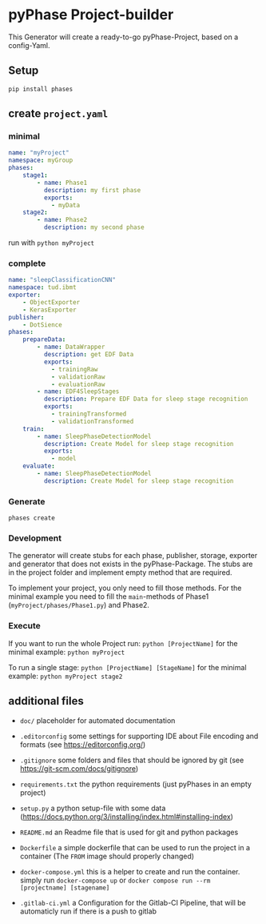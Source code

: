 # pyPhase Project-builder

This Generator will create a ready-to-go pyPhase-Project, based on a config-Yaml. 

## Setup

`pip install phases`

## create `project.yaml`

### minimal
```YAML
name: "myProject"
namespace: myGroup
phases:
    stage1:
        - name: Phase1
          description: my first phase
          exports:
            - myData
    stage2:
        - name: Phase2
          description: my second phase
```

run with `python myProject`

### complete
```YAML
name: "sleepClassificationCNN"
namespace: tud.ibmt
exporter:
    - ObjectExporter
    - KerasExporter
publisher:
    - DotSience
phases:
    prepareData:
        - name: DataWrapper
          description: get EDF Data
          exports: 
            - trainingRaw
            - validationRaw
            - evaluationRaw
        - name: EDF4SleepStages
          description: Prepare EDF Data for sleep stage recognition
          exports: 
            - trainingTransformed
            - validationTransformed
    train:
        - name: SleepPhaseDetectionModel
          description: Create Model for sleep stage recognition
          exports: 
            - model
    evaluate:
        - name: SleepPhaseDetectionModel
          description: Create Model for sleep stage recognition
```

### Generate

`phases create`


### Development

The generator will create stubs for each phase, publisher, storage, exporter and generator that 
does not exists in the pyPhase-Package. The stubs are in the project folder and implement empty
method that are required.

To implement your project, you only need to fill those methods. For the minimal example you need
to fill the `main`-methods of Phase1 (`myProject/phases/Phase1.py`) and Phase2.

### Execute

If you want to run the whole Project run: `python [ProjectName]` for the minimal example: `python myProject`

To run a single stage: `python [ProjectName] [StageName]` for the minimal example: `python myProject stage2`

## additional files

- `doc/` placeholder for automated documentation
- `.editorconfig` some settings for supporting IDE about File encoding and formats (see https://editorconfig.org/)
- `.gitignore` some folders and files that should be ignored by git (see https://git-scm.com/docs/gitignore)

- `requirements.txt` the python requirements (just pyPhases in an empty project)
- `setup.py` a python setup-file with some data (https://docs.python.org/3/installing/index.html#installing-index)
- `README.md` an Readme file that is used for git and python packages
- `Dockerfile` a simple dockerfile that can be used to run the project in a container (The `FROM` image should properly changed)
- `docker-compose.yml` this is a helper to create and run the container. simply run `docker-compose up` or `docker compose run --rm [projectname] [stagename]`
- `.gitlab-ci.yml` a Configuration for the Gitlab-CI Pipeline, that will be automaticly run if there is a push to gitlab
